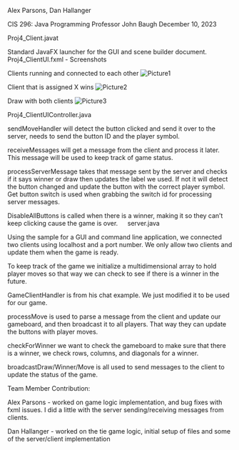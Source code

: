 Alex Parsons,
Dan Hallanger

CIS 296: Java Programming
Professor John Baugh
December 10, 2023


Proj4_Client.javat

Standard JavaFX launcher for the GUI and scene builder document.
Proj4_ClientUI.fxml - Screenshots

Clients running and connected to each other
![Picture1](https://github.com/user-attachments/assets/305384b0-f180-4d2d-8d08-8999887dadb1)

Client that is assigned X wins
![Picture2](https://github.com/user-attachments/assets/f141d7e8-185d-4153-82a7-ff83ac592d56)

Draw with both clients
![Picture3](https://github.com/user-attachments/assets/24a48780-85e8-44df-89f9-81e30b471ed3)
 
Proj4_ClientUIController.java

sendMoveHandler will detect the button clicked and send it over to the server, needs to send the button ID and the player symbol.

receiveMessages will get a message from the client  and process it later. This message will be used to keep track of game status.

processServerMessage takes that message sent by the server and checks if it says winner or draw  then updates the label we used. If not it will detect the button changed and update the button with the correct player symbol. Get button switch is used when grabbing the switch id for processing server messages.

DisableAllButtons is called when there is a winner, making it so they can’t keep clicking cause the game is over.
 
server.java

Using the sample for a GUI and command line application, we connected two clients using localhost and a port number. We only allow two clients and update them when the game is ready.

To keep track of the game we initialize a multidimensional array to hold player moves so that way we can check to see if there is a winner in the future. 

GameClientHandler is from his chat example. We just modified it to be used for our game.

processMove is used to parse a message from the client and update our gameboard, and then broadcast it to all players. That way they can update the buttons with player moves.

checkForWinner we want to check the gameboard to make sure that there is a winner, we check rows, columns, and diagonals for a winner.

broadcastDraw/Winner/Move is all used to send messages to the client to update the status of the game.



Team Member Contribution: 

Alex Parsons - worked on game logic implementation, and bug fixes with fxml issues. I did a little with the server sending/receiving messages from clients.

Dan Hallanger - worked on the tie game logic, initial setup of files and some of the server/client implementation
